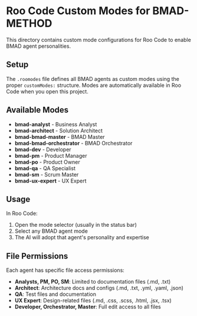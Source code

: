 # Roo Code Custom Modes for BMAD-METHOD

This directory contains custom mode configurations for Roo Code to enable BMAD agent personalities.

## Setup

The `.roomodes` file defines all BMAD agents as custom modes using the proper `customModes:` structure. Modes are automatically available in Roo Code when you open this project.

## Available Modes

- **bmad-analyst** - Business Analyst
- **bmad-architect** - Solution Architect
- **bmad-bmad-master** - BMAD Master
- **bmad-bmad-orchestrator** - BMAD Orchestrator
- **bmad-dev** - Developer
- **bmad-pm** - Product Manager
- **bmad-po** - Product Owner
- **bmad-qa** - QA Specialist
- **bmad-sm** - Scrum Master
- **bmad-ux-expert** - UX Expert

## Usage

In Roo Code:
1. Open the mode selector (usually in the status bar)
2. Select any BMAD agent mode
3. The AI will adopt that agent's personality and expertise

## File Permissions

Each agent has specific file access permissions:
- **Analysts, PM, PO, SM**: Limited to documentation files (.md, .txt)
- **Architect**: Architecture docs and configs (.md, .txt, .yml, .yaml, .json)
- **QA**: Test files and documentation
- **UX Expert**: Design-related files (.md, .css, .scss, .html, .jsx, .tsx)
- **Developer, Orchestrator, Master**: Full edit access to all files
